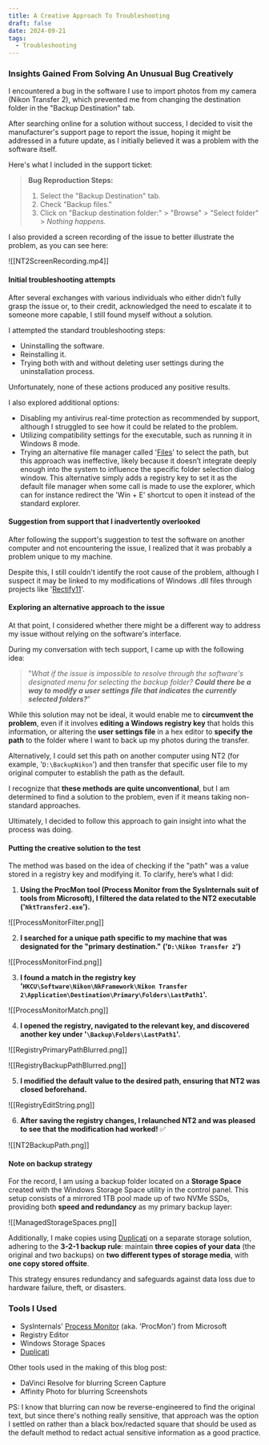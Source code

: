 ```yaml
---
title: A Creative Approach To Troubleshooting
draft: false
date: 2024-09-21
tags:
  - Troubleshooting
---
```

### Insights Gained From Solving An Unusual Bug Creatively

I encountered a bug in the software I use to import photos from my camera (Nikon Transfer 2), which prevented me from changing the destination folder in the "Backup Destination" tab.

After searching online for a solution without success, I decided to visit the manufacturer's support page to report the issue, hoping it might be addressed in a future update, as I initially believed it was a problem with the software itself.

Here's what I included in the support ticket:

> **Bug Reproduction Steps:**
> 
> 1. Select the "Backup Destination" tab.
> 2. Check "Backup files."
> 3. Click on "Backup destination folder:" > "Browse" > "Select folder" > _Nothing happens._

I also provided a screen recording of the issue to better illustrate the problem, as you can see here:

![[NT2ScreenRecording.mp4]]

#### Initial troubleshooting attempts

After several exchanges with various individuals who either didn’t fully grasp the issue or, to their credit, acknowledged the need to escalate it to someone more capable, I still found myself without a solution.

I attempted the standard troubleshooting steps:

- Uninstalling the software.
- Reinstalling it.
- Trying both with and without deleting user settings during the uninstallation process.

Unfortunately, none of these actions produced any positive results.


I also explored additional options:

- Disabling my antivirus real-time protection as recommended by support, although I struggled to see how it could be related to the problem.
- Utilizing compatibility settings for the executable, such as running it in Windows 8 mode.
- Trying an alternative file manager called '[Files](https://github.com/files-community/Files)' to select the path, but this approach was ineffective, likely because it doesn’t integrate deeply enough into the system to influence the specific folder selection dialog window. This alternative simply adds a registry key to set it as the default file manager when some call is made to use the explorer, which can for instance redirect the 'Win + E' shortcut to open it instead of the standard explorer.


#### Suggestion from support that I inadvertently overlooked 

After following the support's suggestion to test the software on another computer and not encountering the issue, I realized that it was probably a problem unique to my machine.

Despite this, I still couldn't identify the root cause of the problem, although I suspect it may be linked to my modifications of Windows .dll files through projects like '[Rectify11](https://github.com/Rectify11/Installer)'.


#### Exploring an alternative approach to the issue

At that point, I considered whether there might be a different way to address my issue without relying on the software's interface.

During my conversation with tech support, I came up with the following idea: 

> "*What if the issue is impossible to resolve through the software's designated menu for selecting the backup folder? **Could there be a way to modify a user settings file that indicates the currently selected folders?***"

While this solution may not be ideal, it would enable me to **circumvent the problem**, even if it involves **editing a Windows registry key** that holds this information, or altering the **user settings file** in a hex editor to **specify the path** to the folder where I want to back up my photos during the transfer.

Alternatively, I could set this path on another computer using NT2 (for example, '`D:\BackupNikon`') and then transfer that specific user file to my original computer to establish the path as the default.

I recognize that **these methods are quite unconventional**, but I am determined to find a solution to the problem, even if it means taking non-standard approaches.

Ultimately, I decided to follow this approach to gain insight into what the process was doing.

#### Putting the creative solution to the test

The method was based on the idea of checking if the "path" was a value stored in a registry key and modifying it. To clarify, here’s what I did:

1. **Using the ProcMon tool (Process Monitor from the SysInternals suit of tools from Microsoft), I filtered the data related to the NT2 executable ('`NktTransfer2.exe`').**

![[ProcessMonitorFilter.png]]

2. **I searched for a unique path specific to my machine that was designated for the "primary destination." ('`D:\Nikon Transfer 2`')**

![[ProcessMonitorFind.png]]

3. **I found a match in the registry key '`HKCU\Software\Nikon\NkFramework\Nikon Transfer 2\Application\Destination\Primary\Folders\LastPath1`'.**

![[ProcessMonitorMatch.png]]


4. **I opened the registry, navigated to the relevant key, and discovered another key under '`\Backup\Folders\LastPath1`'.**


![[RegistryPrimaryPathBlurred.png]]

![[RegistryBackupPathBlurred.png]]

5. **I modified the default value to the desired path, ensuring that NT2 was closed beforehand.**

![[RegistryEditString.png]]

6. **After saving the registry changes, I relaunched NT2 and was pleased to see that the modification had worked!** ✅

![[NT2BackupPath.png]]

#### Note on backup strategy

For the record, I am using a backup folder located on a **Storage Space** created with the Windows Storage Space utility in the control panel. This setup consists of a mirrored 1TB pool made up of two NVMe SSDs, providing both **speed and redundancy** as my primary backup layer:


![[ManagedStorageSpaces.png]]


Additionally, I make copies using [Duplicati](https://github.com/duplicati/duplicati) on a separate storage solution, adhering to the **3-2-1 backup rule**: maintain **three copies of your data** (the original and two backups) on **two different types of storage media**, with **one copy stored offsite**. 

This strategy ensures redundancy and safeguards against data loss due to hardware failure, theft, or disasters.

### Tools I Used

- SysInternals' [Process Monitor](https://learn.microsoft.com/en-us/sysinternals/downloads/procmon) (aka. 'ProcMon') from Microsoft
- Registry Editor
- Windows Storage Spaces
- [Duplicati](https://github.com/duplicati/duplicati)

Other tools used in the making of this blog post:
- DaVinci Resolve for blurring Screen Capture
- Affinity Photo for blurring Screenshots


PS: I know that blurring can now be reverse-engineered to find the original text, but since there's nothing really sensitive, that approach was the option I settled on rather than a black box/redacted square that should be used as the default method to redact actual sensitive information as a good practice.